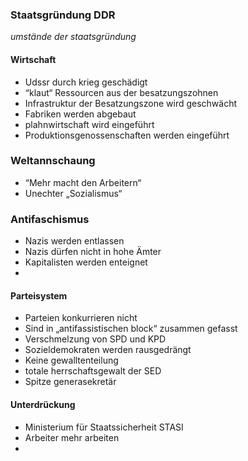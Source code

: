 ### Staatsgründung DDR
*umstände der staatsgründung*
#### Wirtschaft
- Udssr durch krieg geschädigt
- “klaut“ Ressourcen aus der besatzungszohnen
- Infrastruktur der Besatzungszone wird geschwächt 
- Fabriken werden abgebaut 
- plahnwirtschaft wird eingeführt
- Produktionsgenossenschaften werden eingeführt
### Weltannschaung
- “Mehr macht den Arbeitern“
- Unechter „Sozialismus“
### Antifaschismus
- Nazis werden entlassen
- Nazis dürfen nicht in hohe Ämter
- Kapitalisten werden enteignet
- 
#### Parteisystem
- Parteien konkurrieren nicht
- Sind in „antifassistischen block“ zusammen gefasst
- Verschmelzung von SPD und KPD
- Sozieldemokraten werden rausgedrängt
- Keine gewalltenteilung
- totale herrschaftsgewalt der SED
- Spitze generasekretär
#### Unterdrückung
- Ministerium für Staatssicherheit STASI
- Arbeiter mehr arbeiten
- 